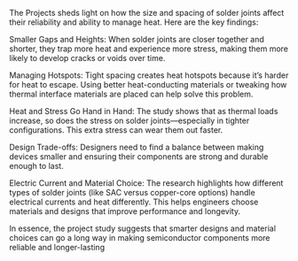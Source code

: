 The Projects sheds light on how the size and spacing of solder joints affect their reliability and ability to manage heat. Here are the key findings:

Smaller Gaps and Heights: When solder joints are closer together and shorter, they trap more heat and experience more stress, making them more likely to develop cracks or voids over time.

Managing Hotspots: Tight spacing creates heat hotspots because it’s harder for heat to escape. Using better heat-conducting materials or tweaking how thermal interface materials are placed can help solve this problem.

Heat and Stress Go Hand in Hand: The study shows that as thermal loads increase, so does the stress on solder joints—especially in tighter configurations. This extra stress can wear them out faster.

Design Trade-offs: Designers need to find a balance between making devices smaller and ensuring their components are strong and durable enough to last.

Electric Current and Material Choice: The research highlights how different types of solder joints (like SAC versus copper-core options) handle electrical currents and heat differently. This helps engineers choose materials and designs that improve performance and longevity.

In essence, the project study suggests that smarter designs and material choices can go a long way in making semiconductor components more reliable and longer-lasting
